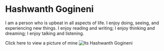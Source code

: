 # Hashwanth Gogineni
I am a person who is upbeat in all aspects of life. I enjoy doing, seeing, and experiencing new things. I enjoy reading and writing; I enjoy thinking and dreaming; I enjoy talking and listening.

Click here to view a picture of mine
![Its Hashwanth Gogineni](Isolated-1.png)